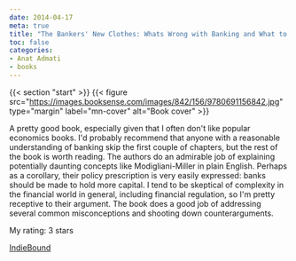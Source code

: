 ```yaml
---
date: 2014-04-17
meta: true
title: "The Bankers' New Clothes: Whats Wrong with Banking and What to Do about It"
toc: false
categories:
- Anat Admati
- books
---
```


{{< section "start" >}}
{{< figure src="https://images.booksense.com/images/842/156/9780691156842.jpg" type="margin" label="mn-cover" alt="Book cover" >}}

A pretty good book, especially given that I often don't like popular economics books. I'd probably recommend that anyone with a reasonable understanding of banking skip the first couple of chapters, but the rest of the book is worth reading. The authors do an admirable job of explaining potentially daunting concepts like Modigliani-Miller in plain English. Perhaps as a corollary, their policy prescription is very easily expressed: banks should be made to hold more capital. I tend to be skeptical of complexity in the financial world in general, including financial regulation, so I'm pretty receptive to their argument. The book does a good job of addressing several common misconceptions and shooting down counterarguments.

My rating: 3 stars  

[IndieBound](https://www.indiebound.org/book/9780691156842)
